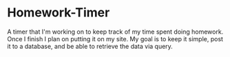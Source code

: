 # Homework-Timer
A timer that I'm working on to keep track of my time spent doing homework. Once I finish I plan on putting it on my site. My goal is to keep it simple, post it to a database, and be able to retrieve the data via query.
